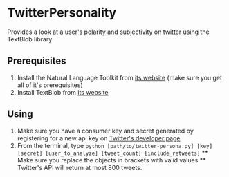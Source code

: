 TwitterPersonality
==================

Provides a look at a user's polarity and subjectivity on twitter using the TextBlob library

Prerequisites
-------------
1. Install the Natural Language Toolkit from [its website](http://nltk.org) (make sure you get all of it's prerequisites)
2. Install TextBlob from [its website](http://textblob.readthedocs.org/en/latest/)

Using
-----
1. Make sure you have a consumer key and secret generated by registering for a new api key on [Twitter's developer page](https://dev.twitter.com/)
2. From the terminal, type `python [path/to/twitter-persona.py] [key] [secret] [user_to_analyze] [tweet_count] [include_retweets]`
** Make sure you replace the objects in brackets with valid values
** Twitter's API will return at most 800 tweets.
